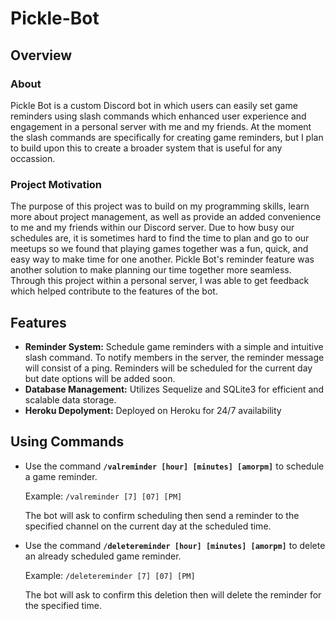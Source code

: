 # Pickle-Bot
## Overview
### About
Pickle Bot is a custom Discord bot in which users can easily set game reminders using slash commands which enhanced user experience
and engagement in a personal server with me and my friends. At the moment the slash commands are specifically for creating game reminders,
but I plan to build upon this to create a broader system that is useful for any occassion.
### Project Motivation
The purpose of this project was to build on my programming skills, learn more about project management, as well as provide an added convenience to me and my friends within our Discord server.
Due to how busy our schedules are, it is sometimes hard to find the time to plan and go to our meetups so we found that playing games together was a fun, quick, and easy way
to make time for one another. Pickle Bot's reminder feature was another solution to make planning our time together more seamless. Through this project within a personal server,
I was able to get feedback which helped contribute to the features of the bot. 
## Features
* **Reminder System:** Schedule game reminders with a simple and intuitive slash command. To notify members in the server, the reminder message will consist of a ping. Reminders will be scheduled for the current day but date options will be added soon.
* **Database Management:** Utilizes Sequelize and SQLite3 for efficient and scalable data storage.
* **Heroku Depolyment:** Deployed on Heroku for 24/7 availability
## Using Commands
* Use the command **`/valreminder [hour] [minutes] [amorpm]`** to schedule a game reminder.

  Example:
  `/valreminder [7] [07] [PM]`
  
  The bot will ask to confirm scheduling then send a reminder to the specified channel on the current day at the scheduled time.
* Use the command **`/deletereminder [hour] [minutes] [amorpm]`** to delete an already scheduled game reminder.
  
  Example:
  `/deletereminder [7] [07] [PM]`
  
  The bot will ask to confirm this deletion then will delete the reminder for the specified time.
  
